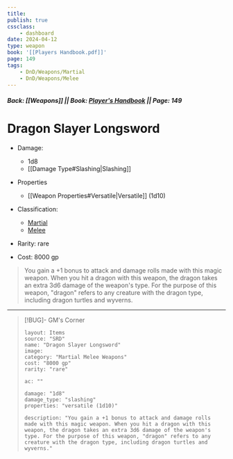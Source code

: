 ```yaml
---
title:
publish: true
cssclass:
    - dashboard
date: 2024-04-12
type: weapon
book: '[[Players Handbook.pdf]]'
page: 149
tags:
    - DnD/Weapons/Martial
    - DnD/Weapons/Melee
---
```


##### Back: [[Weapons]] || Book: [Player's Handbook](https://drive.google.com/drive/folders/1O5bhpYizcIT5xxAoLOuzCRht_PVS7VSG?usp=sharing) || Page: 149

# Dragon Slayer Longsword


- Damage:
    - 1d8
	- [[Damage Type#Slashing|Slashing]]
- Properties
    - [[Weapon Properties#Versatile|Versatile]] (1d10)

- Classification:
    - [Martial](https://benl0.github.io/The-Editors-Dungeon/tags/DnD/Weapons/Martial)
    - [Melee](https://benl0.github.io/The-Editors-Dungeon/tags/DnD/Weapons/Melee)
- Rarity: rare
- Cost: 8000 gp

> You gain a +1 bonus to attack and damage rolls made with this magic weapon. When you hit a dragon with this weapon, the dragon takes an extra 3d6 damage of the weapon's type. For the purpose of this weapon, "dragon" refers to any creature with the dragon type, including dragon turtles and wyverns.

---

> [!BUG]- GM's Corner
>
> ```statblock
> layout: Items
> source: "SRD"
> name: "Dragon Slayer Longsword"
> image: 
> category: "Martial Melee Weapons"
> cost: "8000 gp"
> rarity: "rare"
>
> ac: ""
>
> damage: "1d8"
> damage_type: "slashing"
> properties: "versatile (1d10)"
>
> description: "You gain a +1 bonus to attack and damage rolls made with this magic weapon. When you hit a dragon with this weapon, the dragon takes an extra 3d6 damage of the weapon's type. For the purpose of this weapon, "dragon" refers to any creature with the dragon type, including dragon turtles and wyverns."
> ```
